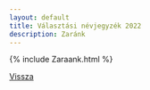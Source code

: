 ```yaml
---
layout: default
title: Választási névjegyzék 2022
description: Zaránk
---
```


{% include Zaraank.html %}

[Vissza](./)